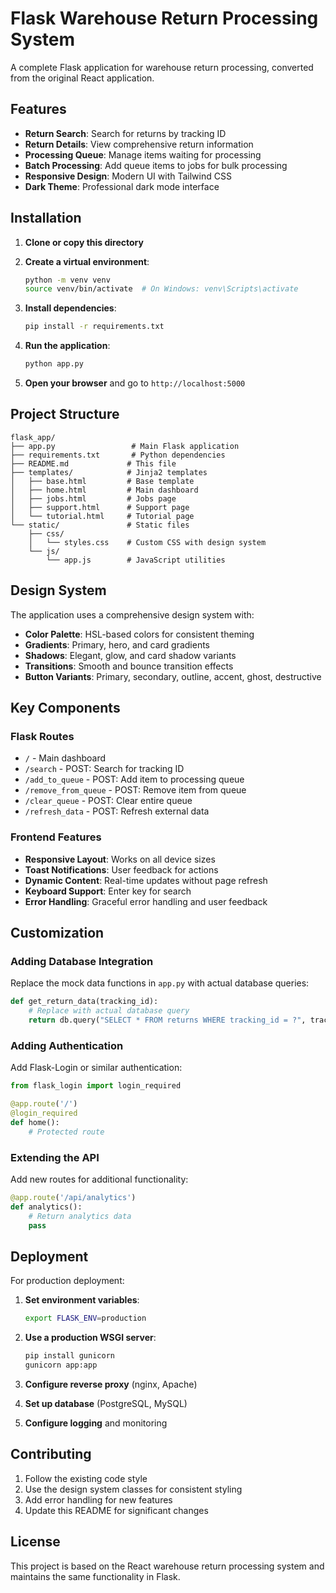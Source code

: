 # Flask Warehouse Return Processing System

A complete Flask application for warehouse return processing, converted from the original React application.

## Features

- **Return Search**: Search for returns by tracking ID
- **Return Details**: View comprehensive return information
- **Processing Queue**: Manage items waiting for processing
- **Batch Processing**: Add queue items to jobs for bulk processing
- **Responsive Design**: Modern UI with Tailwind CSS
- **Dark Theme**: Professional dark mode interface

## Installation

1. **Clone or copy this directory**
2. **Create a virtual environment**:
   ```bash
   python -m venv venv
   source venv/bin/activate  # On Windows: venv\Scripts\activate
   ```

3. **Install dependencies**:
   ```bash
   pip install -r requirements.txt
   ```

4. **Run the application**:
   ```bash
   python app.py
   ```

5. **Open your browser** and go to `http://localhost:5000`

## Project Structure

```
flask_app/
├── app.py                 # Main Flask application
├── requirements.txt       # Python dependencies
├── README.md             # This file
├── templates/            # Jinja2 templates
│   ├── base.html         # Base template
│   ├── home.html         # Main dashboard
│   ├── jobs.html         # Jobs page
│   ├── support.html      # Support page
│   └── tutorial.html     # Tutorial page
└── static/               # Static files
    ├── css/
    │   └── styles.css    # Custom CSS with design system
    └── js/
        └── app.js        # JavaScript utilities
```

## Design System

The application uses a comprehensive design system with:

- **Color Palette**: HSL-based colors for consistent theming
- **Gradients**: Primary, hero, and card gradients
- **Shadows**: Elegant, glow, and card shadow variants
- **Transitions**: Smooth and bounce transition effects
- **Button Variants**: Primary, secondary, outline, accent, ghost, destructive

## Key Components

### Flask Routes

- `/` - Main dashboard
- `/search` - POST: Search for tracking ID
- `/add_to_queue` - POST: Add item to processing queue
- `/remove_from_queue` - POST: Remove item from queue
- `/clear_queue` - POST: Clear entire queue
- `/refresh_data` - POST: Refresh external data

### Frontend Features

- **Responsive Layout**: Works on all device sizes
- **Toast Notifications**: User feedback for actions
- **Dynamic Content**: Real-time updates without page refresh
- **Keyboard Support**: Enter key for search
- **Error Handling**: Graceful error handling and user feedback

## Customization

### Adding Database Integration

Replace the mock data functions in `app.py` with actual database queries:

```python
def get_return_data(tracking_id):
    # Replace with actual database query
    return db.query("SELECT * FROM returns WHERE tracking_id = ?", tracking_id)
```

### Adding Authentication

Add Flask-Login or similar authentication:

```python
from flask_login import login_required

@app.route('/')
@login_required
def home():
    # Protected route
```

### Extending the API

Add new routes for additional functionality:

```python
@app.route('/api/analytics')
def analytics():
    # Return analytics data
    pass
```

## Deployment

For production deployment:

1. **Set environment variables**:
   ```bash
   export FLASK_ENV=production
   ```

2. **Use a production WSGI server**:
   ```bash
   pip install gunicorn
   gunicorn app:app
   ```

3. **Configure reverse proxy** (nginx, Apache)
4. **Set up database** (PostgreSQL, MySQL)
5. **Configure logging** and monitoring

## Contributing

1. Follow the existing code style
2. Use the design system classes for consistent styling
3. Add error handling for new features
4. Update this README for significant changes

## License

This project is based on the React warehouse return processing system and maintains the same functionality in Flask.